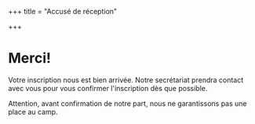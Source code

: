 +++
title = "Accusé de réception"

+++
# Merci!

Votre inscription nous est bien arrivée. Notre secrétariat prendra contact avec vous pour vous confirmer l'inscription dès que possible.

Attention, avant confirmation de notre part, nous ne garantissons pas une place au camp.